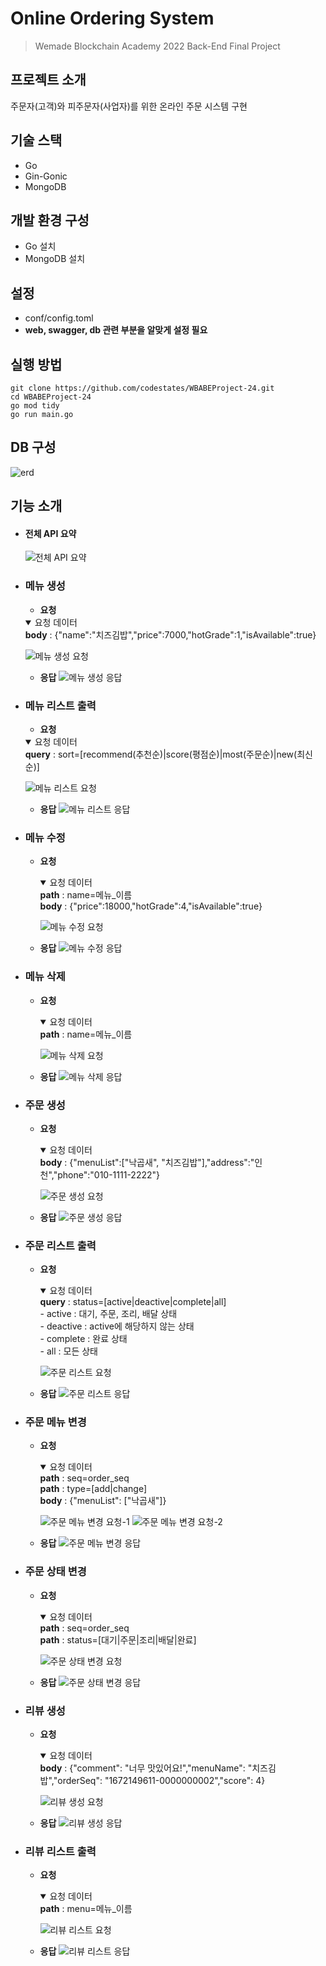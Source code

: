 # Online Ordering System
> Wemade Blockchain Academy 2022 Back-End Final Project

## 프로젝트 소개
주문자(고객)와 피주문자(사업자)를 위한 온라인 주문 시스템 구현

## 기술 스택
- Go
- Gin-Gonic
- MongoDB

## 개발 환경 구성
- Go 설치
- MongoDB 설치

## 설정
- conf/config.toml
- **web, swagger, db 관련 부분을 알맞게 설정 필요**

## 실행 방법
```
git clone https://github.com/codestates/WBABEProject-24.git
cd WBABEProject-24
go mod tidy
go run main.go
```

## DB 구성
![erd](https://user-images.githubusercontent.com/115597002/209469922-4c4f85fe-3065-4417-8754-569d51c6742d.PNG)

## 기능 소개
- #### 전체 API 요약
    ![전체 API 요약](https://user-images.githubusercontent.com/115597002/209684052-a4b78738-4fb6-4f39-974a-0ceef820987a.png)

- ### 메뉴 생성
  - **요청**
  <details open>
    <summary>요청 데이터</summary>
    <b>body</b> : {"name":"치즈김밥","price":7000,"hotGrade":1,"isAvailable":true}
  </details>

    ![메뉴 생성 요청](https://user-images.githubusercontent.com/115597002/209683063-3c7fc7a2-e47d-4ea4-8841-218ea17eaa2a.png)
  - **응답**
    ![메뉴 생성 응답](https://user-images.githubusercontent.com/115597002/209683091-8c3c1026-8015-4707-9873-19551851a423.png)

- ### 메뉴 리스트 출력
  - **요청**
   <details open>
    <summary>요청 데이터</summary>
    <b>query</b> : sort=[recommend(추천순)|score(평점순)|most(주문순)|new(최신순)]
  </details>

    ![메뉴 리스트 요청](https://user-images.githubusercontent.com/115597002/209682679-253965c2-014a-4737-8ae2-39c9a5257df6.png)
  - **응답**
    ![메뉴 리스트 응답](https://user-images.githubusercontent.com/115597002/209682710-a6f9aa21-2328-4544-a90e-efddf4ff4729.png)

- ### 메뉴 수정
  - **요청**
    <details open>
        <summary>요청 데이터</summary>
        <b>path</b> : name=메뉴_이름<br>
        <b>body</b> : {"price":18000,"hotGrade":4,"isAvailable":true}
    </details>

    ![메뉴 수정 요청](https://user-images.githubusercontent.com/115597002/209682890-7141310e-9b35-4d4c-8616-9439adce538c.png)
  - **응답**
    ![메뉴 수정 응답](https://user-images.githubusercontent.com/115597002/209682946-be534416-5e0e-4856-85fd-fb2852d988df.png)

- ### 메뉴 삭제
  - **요청**
    <details open>
        <summary>요청 데이터</summary>
        <b>path</b> : name=메뉴_이름
    </details>

    ![메뉴 삭제 요청](https://user-images.githubusercontent.com/115597002/209682998-e05052ca-92f0-48bf-9bdb-e48f739833d5.png)
  - **응답**
    ![메뉴 삭제 응답](https://user-images.githubusercontent.com/115597002/209683031-9cd550ee-6502-46da-8f7c-196b339c111e.png)

- ### 주문 생성
  - **요청**
    <details open>
        <summary>요청 데이터</summary>
        <b>body</b> : {"menuList":["낙곱새", "치즈김밥"],"address":"인천","phone":"010-1111-2222"}
    </details>

    ![주문 생성 요청](https://user-images.githubusercontent.com/115597002/209683387-4d1e8619-ae25-439c-9cd2-6d30fa50bbd2.png)
  - **응답**
    ![주문 생성 응답](https://user-images.githubusercontent.com/115597002/209683416-7e303fe0-37d2-4b2a-9618-f53fade97a32.png)

- ### 주문 리스트 출력
  - **요청**
    <details open>
        <summary>요청 데이터</summary>
        <b>query</b> : status=[active|deactive|complete|all]<br>
        - active : 대기, 주문, 조리, 배달 상태<br>
        - deactive : active에 해당하지 않는 상태 <br>
        - complete : 완료 상태<br>
        - all : 모든 상태
    </details>

    ![주문 리스트 요청](https://user-images.githubusercontent.com/115597002/209683131-52d5b8a9-b61e-4a04-8bfb-933b26b432a6.png)
  - **응답**
    ![주문 리스트 응답](https://user-images.githubusercontent.com/115597002/209683196-00c7d6b3-7f55-42ff-af9e-db90ddd45abd.png)

- ### 주문 메뉴 변경
  - **요청**
    <details open>
        <summary>요청 데이터</summary>
        <b>path</b> : seq=order_seq<br>
        <b>path</b> : type=[add|change]<br>
        <b>body</b> : {"menuList": ["낙곱새"]}
    </details>

    ![주문 메뉴 변경 요청-1](https://user-images.githubusercontent.com/115597002/209683226-0b30afec-9ce3-4e41-9e71-73c6d534c3c5.png)
    ![주문 메뉴 변경 요청-2](https://user-images.githubusercontent.com/115597002/209683267-f72d1170-ca61-4e34-b264-d04c4e7bc342.png)
  - **응답**
    ![주문 메뉴 변경 응답](https://user-images.githubusercontent.com/115597002/209683298-3389d89e-15eb-411f-ac91-3c4f4e0aa9ce.png)

- ### 주문 상태 변경
  - **요청**
    <details open>
        <summary>요청 데이터</summary>
        <b>path</b> : seq=order_seq<br>
        <b>path</b> : status=[대기|주문|조리|배달|완료]
    </details>

    ![주문 상태 변경 요청](https://user-images.githubusercontent.com/115597002/209683321-d2280e83-b65a-4840-8ad4-dc5d29721dce.png)
  - **응답**
    ![주문 상태 변경 응답](https://user-images.githubusercontent.com/115597002/209683361-443e51e9-b071-4259-9703-aac10ec4d1bc.png)

- ### 리뷰 생성
  - **요청**
    <details open>
        <summary>요청 데이터</summary>
        <b>body</b> : {"comment": "너무 맛있어요!","menuName": "치즈김밥","orderSeq": "1672149611-0000000002","score": 4}
    </details>

    ![리뷰 생성 요청](https://user-images.githubusercontent.com/115597002/209682618-07328b94-26e4-4f23-9a34-1488845d47de.png)
  - **응답**
    ![리뷰 생성 응답](https://user-images.githubusercontent.com/115597002/209682647-b4d02dbe-3760-4f71-b03c-fbc596178a67.png)

- ### 리뷰 리스트 출력
  - **요청**
    <details open>
        <summary>요청 데이터</summary>
        <b>path</b> : menu=메뉴_이름
    </details>

    ![리뷰 리스트 요청](https://user-images.githubusercontent.com/115597002/209682527-74c0bfdf-c4c7-4bf8-92de-0f87b52e70b6.png)
  - **응답**
    ![리뷰 리스트 응답](https://user-images.githubusercontent.com/115597002/209682575-7620ead6-ad32-432a-9737-75bb6f645c3e.png)
